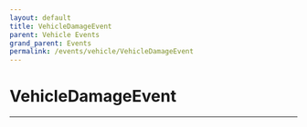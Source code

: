 ```yaml
---
layout: default
title: VehicleDamageEvent
parent: Vehicle Events
grand_parent: Events
permalink: /events/vehicle/VehicleDamageEvent
---
```


# VehicleDamageEvent

---
